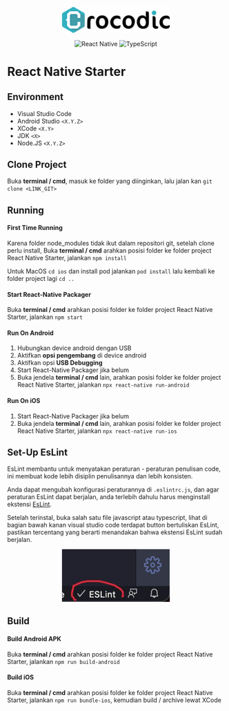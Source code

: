 <p align="center">
  <img alt="Crocodic" src="./misc/images/crocodic.png" width=250/>
</p>

<p align="center">
  <img alt="React Native" src="https://img.shields.io/badge/react_native%20-%2320232a.svg?&style=for-the-badge&logo=react&logoColor=%2361DAFB"/>
  <img alt="TypeScript" src="https://img.shields.io/badge/typescript%20-%23007ACC.svg?&style=for-the-badge&logo=typescript&logoColor=white"/>
</p>

# React Native Starter


## Environment

- Visual Studio Code
- Android Studio ```<X.Y.Z>```
- XCode ```<X.Y>```
- JDK ```<X>```
- Node.JS ```<X.Y.Z>```

## Clone Project

Buka **terminal / cmd**, masuk ke folder yang diinginkan, lalu jalan kan ```git clone <LINK_GIT>```


## Running


#### First Time Running

Karena folder node_modules tidak ikut dalam repositori git, setelah clone perlu install, Buka **terminal / cmd** arahkan posisi folder ke folder project React Native Starter, jalankan ```npm install```

Untuk MacOS ```cd ios``` dan install pod jalankan ```pod install``` lalu kembali ke folder project lagi ```cd ..```

#### Start React-Native Packager

Buka **terminal / cmd** arahkan posisi folder ke folder project React Native Starter, jalankan ```npm start```

#### Run On Android

1. Hubungkan device android dengan USB
2. Aktifkan **opsi pengembang** di device android
3. Aktifkan opsi **USB Debugging**
4. Start React-Native Packager jika belum
5. Buka jendela **terminal / cmd** lain, arahkan posisi folder ke folder project React Native Starter, jalankan ```npx react-native run-android```

#### Run On iOS

1. Start React-Native Packager jika belum
5. Buka jendela **terminal / cmd** lain, arahkan posisi folder ke folder project React Native Starter, jalankan ```npx react-native run-ios```


## Set-Up EsLint

EsLint membantu untuk menyatakan peraturan - peraturan penulisan code, ini membuat kode lebih disiplin penulisannya dan lebih konsisten.

Anda dapat mengubah konfigurasi peraturannya di ```.eslintrc.js```, dan agar peraturan EsLint dapat berjalan, anda terlebih dahulu harus menginstall ekstensi [EsLint](https://marketplace.visualstudio.com/items?itemName=dbaeumer.vscode-eslint).

Setelah terinstal, buka salah satu file javascript atau typescript, lihat di bagian bawah kanan visual studio code terdapat button bertuliskan EsLint, pastikan tercentang yang berarti menandakan bahwa ekstensi EsLint sudah berjalan.

<p align="center">
  <img alt="Crocodic" src="./misc/images/eslint.jpeg" width=250/>
</p>


## Build


#### Build Android APK

Buka **terminal / cmd** arahkan posisi folder ke folder project React Native Starter, jalankan ```npm run build-android```

#### Build iOS

Buka **terminal / cmd** arahkan posisi folder ke folder project React Native Starter, jalankan ```npm run bundle-ios```, kemudian build / archive lewat XCode